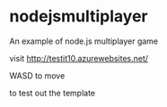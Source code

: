 # nodejsmultiplayer
An example of node.js multiplayer game

visit http://testit10.azurewebsites.net/

WASD to move

to test out the template

